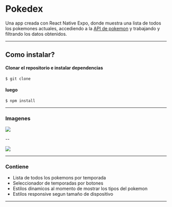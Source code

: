 # Pokedex

Una app creada con React Native Expo, donde muestra una lista de todos los pokemones actuales, accediendo a la [API de pokemon](https://pokeapi.co/) y trabajando y filtrando los datos obtenidos.

----
## Como instalar?

#### Clonar el repositorio e instalar dependencias

`$ git clone`

#### luego

`$ npm install`

----

### Imagenes

![](https://i.ibb.co/qrfS4N0/pokedex1.png)

--

![](https://i.ibb.co/vQYTsXW/pokedex2.png)

----

### Contiene

- Lista de todos los pokemons por temporada
- Seleccionador de temporadas por botones
- Estilos dinamicos al momento de mostrar los tipos del pokemon
- Estilos responsive segun tamaño de dispositivo

----